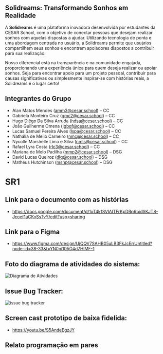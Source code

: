 ## Solidreams: Transformando Sonhos em Realidade

A **Solidreams** é uma plataforma inovadora desenvolvida por estudantes da CESAR School, com o objetivo de conectar pessoas que desejam realizar sonhos com aquelas dispostas a ajudar. Utilizando tecnologia de ponta e uma abordagem centrada no usuário, a Solidreams permite que usuários compartilhem seus sonhos e encontrem apoiadores dispostos a contribuir para sua realização.

Nosso diferencial está na transparência e na comunidade engajada, proporcionando uma experiência única para quem deseja realizar ou apoiar sonhos. Seja para encontrar apoio para um projeto pessoal, contribuir para causas significativas ou simplesmente inspirar-se com histórias reais, a Solidreams é o lugar certo!

## Integrantes do Grupo

- Alan Matos Mendes (amm3@cesar.school) – CC
- Gabriela Monteiro Cruz (gmc2@cesar.school) – CC
- Hugo Diêgo Da Silva Arruda (hdsa@cesar.school) – CC
- João Guilherme Omena (jgbof@cesar.school) – CC
- Lucas Samuel Pereira Alves (lspa@cesar.school) – CC
- Nathália de Mello Carneiro (nmc@cesar.school) – CC
- Nycolle Marshelle Lima e Silva (nmls@cesar.school) – CC
- Rafael Lyra Costa (rlc3@cesar.school) – CC
- Mariana de Melo Padilha (mmp2@cesar.school) – DSG
- David Lucas Queiroz (dlq@cesar.school) – DSG
- Matheus Hutchinson (mshp@cesar.school) – DSG

# SR1

## Link para o documento com as histórias 

- https://docs.google.com/document/d/1oT4kfSVIAITFrKpDRp6bidSKJT8-Jcoef1aCKxSsTvY/edit?usp=sharing

## Link para o Figma

- https://www.figma.com/design/UjQQV7SAHB05uLB3FkJcEr/Untitled?node-id=38-33&t=YN0ni105O4d7HlMF-1

## Foto do diagrama de atividades do sistema:

![Diagrama de Atividades](https://drive.google.com/uc?export=view&id=1bP98SuXfr3wz2oCk8tz_TgZGUgtX_NHd)

## Issue Bug Tracker: 

![issue bug tracker](https://github.com/user-attachments/assets/72d13a89-f2c4-4d42-b5e2-a04faac3fd6f)

## Screen cast prototipo de baixa fidelida:
- https://youtu.be/S5AndeEgzJY

## Relato programação em pares
